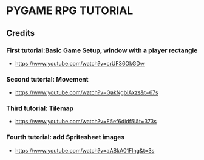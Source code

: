 # PYGAME RPG TUTORIAL

## Credits 
### First tutorial:Basic Game Setup, window with a player rectangle
- https://www.youtube.com/watch?v=crUF36OkGDw

### Second tutorial: Movement
- https://www.youtube.com/watch?v=GakNgbiAxzs&t=67s

### Third tutorial: Tilemap
- https://www.youtube.com/watch?v=E5ef6didf5I&t=373s

### Fourth tutorial: add Spritesheet images
- https://www.youtube.com/watch?v=aABkA01Flng&t=3s